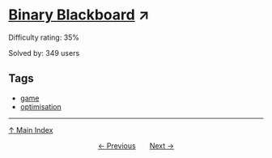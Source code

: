 # [Binary Blackboard](https://projecteuler.net/problem=711) ↗️

Difficulty rating: 35%

Solved by: 349 users
## Tags

- [game](../tags/game.md)
- [optimisation](../tags/optimisation.md)



---

[↑ Main Index](../README.md)


<div align=center><a href='710.md'>← Previous</a> &nbsp;&nbsp; &nbsp;&nbsp;  <a href='712.md'>Next →</a></div>
